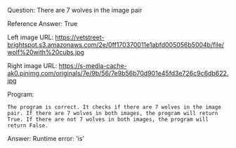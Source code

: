 Question: There are 7 wolves in the image pair

Reference Answer: True

Left image URL: https://vetstreet-brightspot.s3.amazonaws.com/2e/0ff170370011e1abfd005056b5004b/file/wolf%20with%20cubs.jpg

Right image URL: https://s-media-cache-ak0.pinimg.com/originals/7e/9b/56/7e9b56b70d901e45fd3e726c9c6db622.jpg

Program:

```
The program is correct. It checks if there are 7 wolves in the image pair. If there are 7 wolves in both images, the program will return True. If there are not 7 wolves in both images, the program will return False.
```
Answer: Runtime error: 'is'

